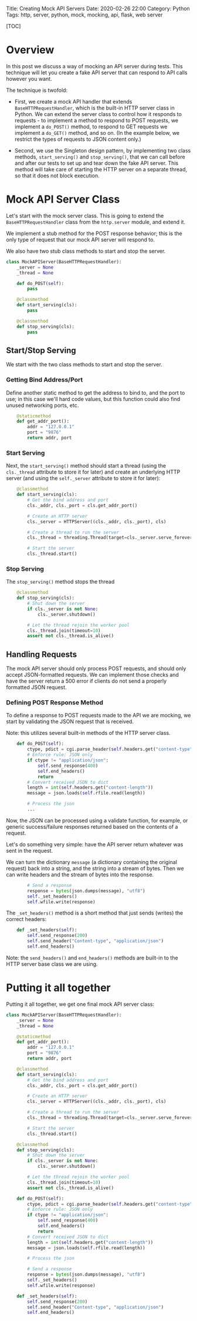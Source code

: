 Title: Creating Mock API Servers
Date: 2020-02-26 22:00
Category: Python
Tags: http, server, python, mock, mocking, api, flask, web server

[TOC]

# Overview

In this post we discuss a way of mocking an API server during tests.
This technique will let you create a fake API server that can respond
to API calls however you want.

The technique is twofold:

* First, we create a mock API handler that extends `BaseHTTPRequestHandler`, which is the built-in HTTP server
  class in Python. We can extend the server class to control how it responds to requests - to implement a
  method to respond to POST requests, we implement a `do_POST()` method, to respond to GET requests
  we implement a `do_GET()` method, and so on. (In the example below, we restrict the types of requests
  to JSON content only.)

* Second, we use the Singleton design pattern, by implementing 
  two class methods, `start_serving()` and `stop_serving()`, that
  we can call before and after our tests to set up and tear down
  the fake API server. This method will take care of starting the
  HTTP server on a separate thread, so that it does not block 
  execution.

# Mock API Server Class

Let's start with the mock server class. This is going to extend the
`BaseHTTPRequestHandler` class from the `http.server` module, and
extend it.

We implement a stub method for the POST response behavior; this is the
only type of request that our mock API server will respond to.

We also have two stub class methods to start and stop the server.

```python
class MockAPIServer(BaseHTTPRequestHandler):
    _server = None
    _thread = None

    def do_POST(self):
        pass

    @classmethod
    def start_serving(cls):
        pass

    @classmethod
    def stop_serving(cls):
        pass
```

## Start/Stop Serving

We start with the two class methods to start and stop the server.

### Getting Bind Address/Port

Define another static method to get the address to bind to, and the
port to use; in this case we'll hard code values, but this function
could also find unused networking ports, etc.

```python
    @staticmethod
    def get_addr_port():
        addr = "127.0.0.1"
        port = "9876"
        return addr, port
```

### Start Serving

Next, the `start_serving()` method should start a thread
(using the `cls._thread` attribute to store it for later)
and create an underlying HTTP server (and using the `self._server`
attribute to store it for later):

```python
    @classmethod
    def start_serving(cls):
        # Get the bind address and port
        cls._addr, cls._port = cls.get_addr_port()

        # Create an HTTP server
        cls._server = HTTPServer((cls._addr, cls._port), cls)

        # Create a thread to run the server
        cls._thread = threading.Thread(target=cls._server.serve_forever)

        # Start the server
        cls._thread.start()
```

### Stop Serving

The `stop_serving()` method stops the thread

```python
    @classmethod
    def stop_serving(cls):
        # Shut down the server
        if cls._server is not None:
            cls._server.shutdown()

        # Let the thread rejoin the worker pool
        cls._thread.join(timeout=10)
        assert not cls._thread.is_alive()
```

## Handling Requests

The mock API server should only process POST requests, and should
only accept JSON-formatted requests. We can implement those checks
and have the server return a 500 error if clients do not send a
properly formatted JSON request.

### Defining POST Response Method

To define a response to POST requests made to the API we are mocking,
we start by validating the JSON request that is received.

Note: this utilizes several built-in methods of the HTTP server class.

```python
    def do_POST(self):
        ctype, pdict = cgi.parse_header(self.headers.get("content-type"))
        # Enforce rule: JSON only
        if ctype != "application/json":
            self.send_response(400)
            self.end_headers()
            return
        # Convert received JSON to dict
        length = int(self.headers.get("content-length"))
        message = json.loads(self.rfile.read(length))

        # Process the json
        ...
```

Now, the JSON can be processed using a validate function,
for example, or generic success/failure responses returned
based on the contents of a request.

Let's do something very simple: have the API server return
whatever was sent in the request.

We can turn the dictionary `message` (a dictionary containing
the original request) back into a string, and the string into
a stream of bytes. Then we can write headers and the stream of
bytes into the response.

```python
        # Send a response
        response = bytes(json.dumps(message), "utf8")
        self._set_headers()
        self.wfile.write(response)
```

The `_set_headers()` method is a short method that just sends
(writes) the correct headers:

```python
    def _set_headers(self):
        self.send_response(200)
        self.send_header("Content-type", "application/json")
        self.end_headers()
```

Note: the `send_headers()` and `end_headers()` methods are built-in
to the HTTP server base class we are using.

# Putting it all together

Putting it all together, we get one final mock API server class:

```python
class MockAPIServer(BaseHTTPRequestHandler):
    _server = None
    _thread = None

    @staticmethod
    def get_addr_port():
        addr = "127.0.0.1"
        port = "9876"
        return addr, port

    @classmethod
    def start_serving(cls):
        # Get the bind address and port
        cls._addr, cls._port = cls.get_addr_port()

        # Create an HTTP server
        cls._server = HTTPServer((cls._addr, cls._port), cls)

        # Create a thread to run the server
        cls._thread = threading.Thread(target=cls._server.serve_forever)

        # Start the server
        cls._thread.start()

    @classmethod
    def stop_serving(cls):
        # Shut down the server
        if cls._server is not None:
            cls._server.shutdown()

        # Let the thread rejoin the worker pool
        cls._thread.join(timeout=10)
        assert not cls._thread.is_alive()

    def do_POST(self):
        ctype, pdict = cgi.parse_header(self.headers.get("content-type"))
        # Enforce rule: JSON only
        if ctype != "application/json":
            self.send_response(400)
            self.end_headers()
            return
        # Convert received JSON to dict
        length = int(self.headers.get("content-length"))
        message = json.loads(self.rfile.read(length))

        # Process the json

        # Send a response
        response = bytes(json.dumps(message), "utf8")
        self._set_headers()
        self.wfile.write(response)

    def _set_headers(self):
        self.send_response(200)
        self.send_header("Content-type", "application/json")
        self.end_headers()
```

